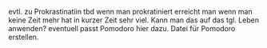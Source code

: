 evtl. zu Prokrastinatiin
tbd
wenn man prokratiniert erreicht man wenn man keine Zeit mehr hat in kurzer Zeit sehr viel. Kann man das auf das tgl. Leben anwenden? eventuell passt Pomodoro hier dazu. Datei für Pomodoro erstellen.